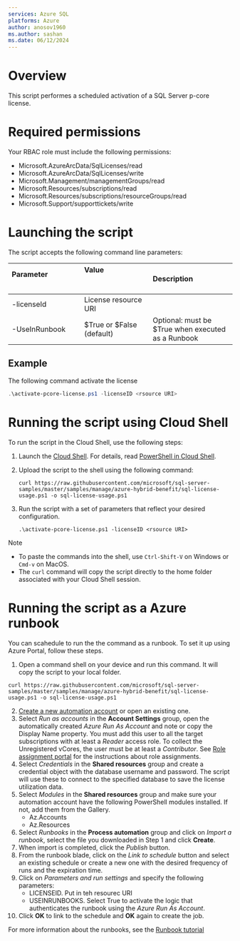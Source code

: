 ```yaml
---
services: Azure SQL
platforms: Azure
author: anosov1960
ms.author: sashan
ms.date: 06/12/2024
---
```


# Overview

This script performes a scheduled activation of a SQL Server p-core license.

# Required permissions

Your RBAC role must include the following permissions:

- Microsoft.AzureArcData/SqlLicenses/read
- Microsoft.AzureArcData/SqlLicenses/write
- Microsoft.Management/managementGroups/read
- Microsoft.Resources/subscriptions/read
- Microsoft.Resources/subscriptions/resourceGroups/read
- Microsoft.Support/supporttickets/write

# Launching the script

The script accepts the following command line parameters:

| **Parameter** &nbsp; &nbsp; &nbsp; &nbsp; &nbsp; &nbsp; &nbsp; &nbsp; &nbsp; &nbsp; &nbsp; &nbsp; &nbsp; &nbsp; &nbsp; &nbsp; &nbsp; &nbsp; &nbsp; &nbsp;  | **Value** &nbsp; &nbsp; &nbsp; &nbsp; &nbsp; &nbsp; &nbsp; &nbsp; &nbsp; &nbsp; &nbsp; &nbsp; &nbsp; &nbsp; &nbsp; &nbsp;&nbsp; &nbsp; &nbsp; &nbsp; &nbsp; &nbsp; &nbsp; &nbsp; &nbsp; &nbsp; &nbsp; &nbsp; &nbsp; &nbsp; &nbsp; &nbsp;&nbsp; &nbsp; &nbsp; &nbsp; | **Description** |
|:--|:--|:--|
|-licenseId| License resource URI |
|-UseInRunbook| \$True or \$False (default) | Optional: must be $True when executed as a Runbook|


## Example 

The following command activate the license 

```PowerShell
.\activate-pcore-license.ps1 -licenseID <rsource URI>
```

# Running the script using Cloud Shell

To run the script in the Cloud Shell, use the following steps:

1. Launch the [Cloud Shell](https://shell.azure.com/). For details, read [PowerShell in Cloud Shell](https://aka.ms/pscloudshell/docs).

2. Upload the script to the shell using the following command:

    ```console
    curl https://raw.githubusercontent.com/microsoft/sql-server-samples/master/samples/manage/azure-hybrid-benefit/sql-license-usage.ps1 -o sql-license-usage.ps1
    ```

3. Run the script with a set of parameters that reflect your desired configuration.

    ```console
   .\activate-pcore-license.ps1 -licenseID <rsource URI>
    ```

> [!NOTE]
> - To paste the commands into the shell, use `Ctrl-Shift-V` on Windows or `Cmd-v` on MacOS.
> - The `curl` command will copy the script directly to the home folder associated with your Cloud Shell session.

# Running the script as a Azure runbook

You can scahedule to run the the command as a runbook. To set it up using Azure Portal, follow these steps.

1. Open a command shell on your device and run this command. It will copy the script to your local folder.
```console
curl https://raw.githubusercontent.com/microsoft/sql-server-samples/master/samples/manage/azure-hybrid-benefit/sql-license-usage.ps1 -o sql-license-usage.ps1
```
2. [Create a new automation account](https://ms.portal.azure.com/#create/Microsoft.AutomationAccount)  or open an existing one.
1. Select *Run as accounts* in the **Account Settings** group, open the automatically created *Azure Run As Account* and note or copy the Display Name property. You must add this user to all the target subscriptions with at least a *Reader* access role. To collect the Unregistered vCores, the user must be at least a *Contributor*. See [Role assignment portal](https://docs.microsoft.com/en-us/azure/role-based-access-control/role-assignments-portal) for the instructions about role assignments.
1. Select *Credentials* in the **Shared resources** group and create a credential object with the database username and password. The script will use these to connect to the specified database to save the license utilization data.
1. Select *Modules* in the **Shared resources** group and make sure your automation account have the following PowerShell modules installed. If not, add them from the Gallery.
    - Az.Accounts
    - Az.Resources
1. Select *Runbooks* in the **Process automation** group and click on *Import a runbook*, select the file you downloaded in Step 1 and click **Create**.
1. When import is completed, click the *Publish* button.
1. From the runbook blade, click on the *Link to schedule* button and select an existing schedule or create a new one with the desired frequency of runs and the expiration time.
1. Click on *Parameters and run settings* and specify the following parameters:
    - LICENSEID. Put in teh resourec URI
    - USEINRUNBOOKS. Select True to activate the logic that authenticates the runbook using the *Azure Run As Account*.
1. Click **OK** to link to the schedule and **OK** again to create the job.

For more information about the runbooks, see the [Runbook tutorial](https://docs.microsoft.com/en-us/azure/automation/learn/automation-tutorial-runbook-textual-powershell)
